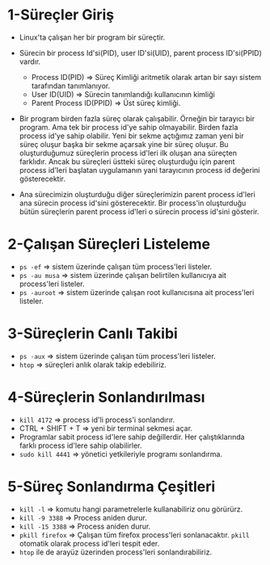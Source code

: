 # 1-Süreçler Giriş
- Linux'ta çalışan her bir program bir süreçtir.

- Sürecin bir process Id'si(PID), user ID'si(UID), parent process ID'si(PPID) vardır.
  * Process ID(PID) => Süreç Kimliği aritmetik olarak artan bir sayı sistem tarafından tanımlanıyor. 
  * User ID(UID) => Sürecin tanımlandığı kullanıcının kimliği
  * Parent Process ID(PPID) => Üst süreç kimliği.

- Bir program birden fazla süreç olarak çalışabilir. Örneğin bir tarayıcı bir program. Ama tek bir process id'ye sahip olmayabilir. Birden fazla process id'ye sahip olabilir. Yeni bir sekme açtığımız zaman yeni bir süreç oluşur başka bir sekme açarsak yine bir süreç oluşur. Bu oluşturduğumuz süreçlerin process id'leri ilk oluşan ana süreçten farklıdır. Ancak bu süreçleri üstteki süreç oluşturduğu için parent process id'leri başlatan uygulamanın yani tarayıcının process id değerini gösterecektir.

- Ana sürecimizin oluşturduğu diğer süreçlerimizin parent process id'leri ana sürecin process id'sini gösterecektir. Bir process'in oluşturduğu bütün süreçlerin parent process id'leri o sürecin process id'sini gösterir.

# 2-Çalışan Süreçleri Listeleme
- `ps -ef` => sistem üzerinde çalışan tüm process'leri listeler.
- `ps -au musa` => sistem üzerinde çalışan belirtilen kullanıcıya ait process'leri listeler.
- `ps -auroot` => sistem üzerinde çalışan root kullanıcısına ait process'leri listeler.

# 3-Süreçlerin Canlı Takibi
- `ps -aux` => sistem üzerinde çalışan tüm process'leri listeler.
- `htop` => süreçleri anlık olarak takip edebiliriz.

# 4-Süreçlerin Sonlandırılması
- `kill 4172` => process id'li process'i sonlandırır. 
- CTRL + SHIFT + T => yeni bir terminal sekmesi açar.
- Programlar sabit process id'lere sahip değillerdir. Her çalıştıklarında farklı process id'lere sahip olabilirler.
- `sudo kill 4441` => yönetici yetkileriyle programı sonlandırma.

# 5-Süreç Sonlandırma Çeşitleri
- `kill -l` => komutu hangi parametrelerle kullanabiliriz onu görürürz.
- `kill -9 3388` => Process aniden durur.
- `kill -15 3388` => Process aniden durur.
- `pkill firefox` => Çalışan tüm firefox process'leri sonlanacaktır. `pkill` otomatik olarak process id'leri tespit eder.
- `htop` ile de arayüz üzerinden process'leri sonlandırabiliriz.